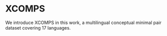 # XCOMPS
We introduce XCOMPS in this work, a multilingual conceptual minimal pair dataset covering 17 languages.